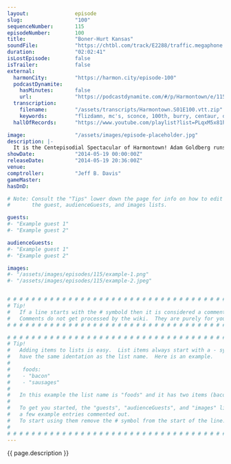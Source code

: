 ```yaml
---
layout:               episode
slug:                 "100"
sequenceNumber:       115
episodeNumber:        100
title:                "Boner-Hurt Kansas"
soundFile:            "https://chtbl.com/track/E2288/traffic.megaphone.fm/STA3107672992.mp3?updated=1556230790"
duration:             "02:02:41"
isLostEpisode:        false
isTrailer:            false
external:
  harmonCity:         "https://harmon.city/episode-100"
  podcastDynamite:
    hasMinutes:       false
    url:              "https://podcastdynamite.com/#/p/Harmontown/e/115/100"
  transcription:
    filename:         "/assets/transcripts/Harmontown.S01E100.vtt.zip"
    keywords:         "flizdamn, mc's, sconce, 100th, burry, centaur, dehydrated, azusa, luigi, gardening, mardigan, welder's, gambler, horseman, dipping, bojack, tonic, sims, grandchildren, narration, fetishes, hundredth, darts, hideout, tablet"
  hallOfRecords:      "https://www.youtube.com/playlist?list=PLqxM5x81hNOYBPC1hoju2vCHkkDbq2aQ3"

image:                "/assets/images/episode-placeholder.jpg"
description: |-
  It is the Centepisodial Spectacular of Harmontown! Adam Goldberg runs a quiz against a super fan and your Mayor to see who knows more about Harmontown.
showDate:             "2014-05-19 00:00:00Z"
releaseDate:          "2014-05-19 20:36:00Z"
venue:                
comptroller:          "Jeff B. Davis"
gameMaster:           
hasDnD:               

# Note: Consult the "Tips" lower down the page for info on how to edit
#       the guest, audienceGuests, and images lists.

guests:
#- "Example guest 1"
#- "Example guest 2"

audienceGuests:
#- "Example guest 1"
#- "Example guest 2"

images:
#- "/assets/images/episodes/115/example-1.png"
#- "/assets/images/episodes/115/example-2.jpeg"


# # # # # # # # # # # # # # # # # # # # # # # # # # # # # # # # # # # # # # # # # # # # #
# Tip!
#   If a line starts with the # symbold then it is considered a comment.
#   Comments do not get processed by the wiki.  They are purely for your information.
# # # # # # # # # # # # # # # # # # # # # # # # # # # # # # # # # # # # # # # # # # # # #

# # # # # # # # # # # # # # # # # # # # # # # # # # # # # # # # # # # # # # # # # # # # #
# Tip!
#   Adding items to lists is easy.  List items always start with a - symbol and have
#   have the same identation as the list name.  Here is an example.
#
#    foods:
#    - "bacon"
#    - "sausages"
#
#   In this example the list name is "foods" and it has two items (bacon, and sausages).
#
#   To get you started, the "guests", "audienceGuests", and "images" lists below have
#   a few example entries commented out.
#   To start using them remove the # symbol from the start of the line.
#
# # # # # # # # # # # # # # # # # # # # # # # # # # # # # # # # # # # # # # # # # # # # #
---
```


<!-- The episode description will be rendered here -->
{{ page.description }}

<!-- Add your content BELOW here -->
<!-- vvvvvvvvvvvvvvvvvvvvvvvvvvv -->




<!-- ^^^^^^^^^^^^^^^^^^^^^^^^^^^ -->
<!-- Add your content ABOVE here -->

<!-- The episode gallery will be rendered here -->